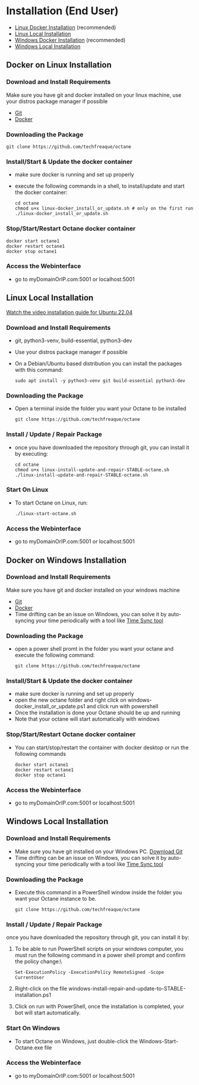 # Installation (End User)

* [Linux Docker Installation](installation-end-user.md#docker-on-linux-installation) (recommended)
* [Linux Local Installation](installation-end-user.md#linux-local-installation)
* [Windows Docker Installation](installation-end-user.md#docker-on-windows-installation) (recommended)
* [Windows Local Installation](installation-end-user.md#windows-installation)

## Docker on Linux Installation

### Download and Install Requirements

Make sure you have git and docker installed on your linux machine, use your distros package manager if possible

* [Git](https://git-scm.com/downloads)
* [Docker](https://www.docker.com/products/docker-desktop/)

### Downloading the Package

```
git clone https://github.com/techfreaque/octane
```

### Install/Start & Update the docker container

* make sure docker is running and set up properly
* execute the following commands in a shell, to install/update and start the docker container:

    ```
    cd octane
    chmod u+x linux-docker_install_or_update.sh # only on the first run
    ./linux-docker_install_or_update.sh
    ```

### Stop/Start/Restart Octane docker container

```
docker start octane1
docker restart octane1
docker stop octane1
```

### Access the Webinterface
* go to myDomainOrIP.com:5001 or localhost:5001

## Linux Local Installation

[Watch the video installation guide for Ubuntu 22.04](https://youtu.be/XI9L85kkFCA)

### Download and Install Requirements
* git, python3-venv, build-essential, python3-dev

* Use your distros package manager if possible

* On a Debian/Ubuntu based distribution you can install the packages with this command:
    ```
    sudo apt install -y python3-venv git build-essential python3-dev
    ```

### Downloading the Package
 * Open a terminal inside the folder you want your Octane to be installed
    ```
    git clone https://github.com/techfreaque/octane
    ```

### Install / Update / Repair Package

* once you have downloaded the repository through git, you can install it by executing:
    ```
    cd octane
    chmod u+x linux-install-update-and-repair-STABLE-octane.sh
    ./linux-install-update-and-repair-STABLE-octane.sh
    ```

### Start On Linux

* To start Octane on Linux, run:
    ```
    ./linux-start-octane.sh
    ```
### Access the Webinterface
* go to myDomainOrIP.com:5001 or localhost:5001


## Docker on Windows Installation

### Download and Install Requirements

Make sure you have git and docker installed on your windows machine

* [Git](https://git-scm.com/downloads)
* [Docker](https://www.docker.com/products/docker-desktop/)
* Time drifting can be an issue on Windows, you can solve it by auto-syncing your time periodically with a tool like [Time Sync tool](http://www.timesynctool.com/)

### Downloading the Package
* open a power shell promt in the folder you want your octane and execute the following command:
    ```
    git clone https://github.com/techfreaque/octane
    ```

### Install/Start & Update the docker container

* make sure docker is running and set up properly
* open the new octane folder and right click on windows-docker_install_or_update.ps1 and click run with powershell
* Once the installation is done your Octane should be up and running
* Note that your octane will start automatically with windows

### Stop/Start/Restart Octane docker container

* You can start/stop/restart the container with docker desktop or run the following commands
    ```
    docker start octane1
    docker restart octane1
    docker stop octane1
    ```

### Access the Webinterface
*  go to myDomainOrIP.com:5001 or localhost:5001

## Windows Local Installation

### Download and Install Requirements

* Make sure you have git installed on your Windows PC. [Download Git](https://git-scm.com/downloads)
* Time drifting can be an issue on Windows, you can solve it by auto-syncing your time periodically with a tool like [Time Sync tool](http://www.timesynctool.com/)

### Downloading the Package

* Execute this command in a PowerShell window inside the folder you want your Octane instance to be.

    ```
    git clone https://github.com/techfreaque/octane
    ```

### Install / Update / Repair Package

once you have downloaded the repository through git, you can install it by:
1. To be able to run PowerShell scripts on your windows computer, you must run the following command in a power shell prompt and confirm the policy change:\
    ```
    Set-ExecutionPolicy -ExecutionPolicy RemoteSigned -Scope CurrentUser
    ```

1. Right-click on the file windows-install-repair-and-update-to-STABLE-installation.ps1
2. Click on run with PowerShell, once the installation is completed, your bot will start automatically.

### Start On Windows

* To start Octane on Windows, just double-click the Windows-Start-Octane.exe file

### Access the Webinterface
* go to myDomainOrIP.com:5001 or localhost:5001